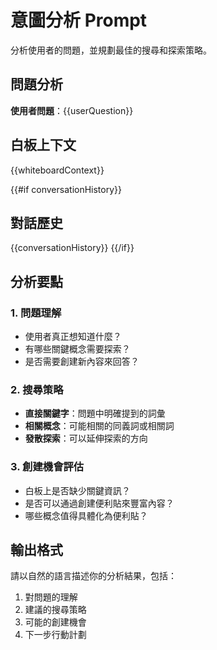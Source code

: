 <!-- 
====================
📍 使用位置 (Used In)
====================
- /app/api/ai-agent/stream-natural/route.ts (analyzeIntentNaturally 函數)
  
====================
🎯 功能說明 (Purpose)
====================
- 分析使用者意圖
- 理解問題並規劃搜尋策略
- 支援發散性思考

====================
🔧 相關變數 (Variables)
====================
- {{userQuestion}} - 使用者問題
- {{whiteboardContext}} - 白板上下文
- {{conversationHistory}} - 對話歷史（可選）
-->

# 意圖分析 Prompt

分析使用者的問題，並規劃最佳的搜尋和探索策略。

## 問題分析
**使用者問題**：{{userQuestion}}

## 白板上下文
{{whiteboardContext}}

{{#if conversationHistory}}
## 對話歷史
{{conversationHistory}}
{{/if}}

## 分析要點

### 1. 問題理解
- 使用者真正想知道什麼？
- 有哪些關鍵概念需要探索？
- 是否需要創建新內容來回答？

### 2. 搜尋策略
- **直接關鍵字**：問題中明確提到的詞彙
- **相關概念**：可能相關的同義詞或相關詞
- **發散探索**：可以延伸探索的方向

### 3. 創建機會評估
- 白板上是否缺少關鍵資訊？
- 是否可以通過創建便利貼來豐富內容？
- 哪些概念值得具體化為便利貼？

## 輸出格式
請以自然的語言描述你的分析結果，包括：
1. 對問題的理解
2. 建議的搜尋策略
3. 可能的創建機會
4. 下一步行動計劃